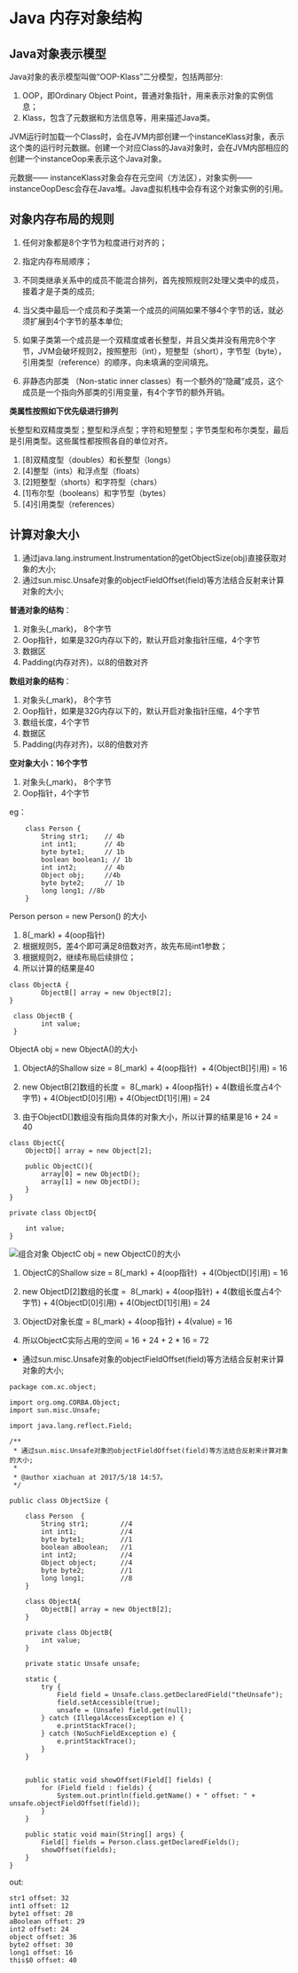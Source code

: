 # Java 内存对象结构

## Java对象表示模型

Java对象的表示模型叫做“OOP-Klass”二分模型，包括两部分:
1. OOP，即Ordinary Object Point，普通对象指针，用来表示对象的实例信息；
2. Klass，包含了元数据和方法信息等，用来描述Java类。

JVM运行时加载一个Class时，会在JVM内部创建一个instanceKlass对象，表示这个类的运行时元数据。创建一个对应Class的Java对象时，会在JVM内部相应的创建一个instanceOop来表示这个Java对象。

元数据—— instanceKlass对象会存在元空间（方法区），对象实例—— instanceOopDesc会存在Java堆。Java虚拟机栈中会存有这个对象实例的引用。

## 对象内存布局的规则

1. 任何对象都是8个字节为粒度进行对齐的；

2. 指定内存布局顺序；

3. 不同类继承关系中的成员不能混合排列，首先按照规则2处理父类中的成员，接着才是子类的成员;

4. 当父类中最后一个成员和子类第一个成员的间隔如果不够4个字节的话，就必须扩展到4个字节的基本单位;

5. 如果子类第一个成员是一个双精度或者长整型，并且父类并没有用完8个字节，JVM会破坏规则2，按照整形（int），短整型（short），字节型（byte），引用类型（reference）的顺序，向未填满的空间填充。

6. 非静态内部类 （Non-static inner classes）有一个额外的“隐藏”成员，这个成员是一个指向外部类的引用变量，有4个字节的额外开销。


**类属性按照如下优先级进行排列**

长整型和双精度类型；整型和浮点型；字符和短整型；字节类型和布尔类型，最后是引用类型。这些属性都按照各自的单位对齐。

1. [8]双精度型（doubles）和长整型（longs）
2. [4]整型（ints）和浮点型（floats）
3. [2]短整型（shorts）和字符型（chars）
4. [1]布尔型（booleans）和字节型（bytes）
5. [4]引用类型（references）

## 计算对象大小

1. 通过java.lang.instrument.Instrumentation的getObjectSize(obj)直接获取对象的大小;
2. 通过sun.misc.Unsafe对象的objectFieldOffset(field)等方法结合反射来计算对象的大小;

**普通对象的结构**： 

1. 对象头(_mark)， 8个字节
2. Oop指针，如果是32G内存以下的，默认开启对象指针压缩，4个字节
3. 数据区
4. Padding(内存对齐)，以8的倍数对齐

**数组对象的结构**：

1. 对象头(_mark)， 8个字节
2. Oop指针，如果是32G内存以下的，默认开启对象指针压缩，4个字节
3. 数组长度，4个字节
4. 数据区
5. Padding(内存对齐)，以8的倍数对齐

**空对象大小：16个字节**

1. 对象头(_mark)， 8个字节
2. Oop指针，4个字节

eg：

```
    class Person {
        String str1;  	// 4b
        int int1; 		// 4b
        byte byte1; 	// 1b
        boolean boolean1; // 1b
        int int2;  		// 4b
        Object obj; 	//4b
        byte byte2;  	// 1b
        long long1;	//8b
    }
```

Person person = new Person() 的大小
1. 8(_mark) + 4(oop指针) 
2. 根据规则5，差4个即可满足8倍数对齐，故先布局int1参数；
3. 根据规则2，继续布局后续排位；
4. 所以计算的结果是40

```
class ObjectA {  
        ObjectB[] array = new ObjectB[2];  
}  

 class ObjectB {  
        int value;  
 } 
```
ObjectA obj = new ObjectA()的大小

1. ObjectA的Shallow size = 8(_mark) + 4(oop指针)  + 4(ObjectB[]引用) = 16

2. new ObjectB[2]数组的长度 =  8(_mark) + 4(oop指针) + 4(数组长度占4个字节) + 4(ObjectD[0]引用) + 4(ObjectD[1]引用) = 24

3. 由于ObjectD[]数组没有指向具体的对象大小，所以计算的结果是16 + 24 = 40


```
class ObjectC{
    ObjectD[] array = new Object[2];

    public ObjectC(){
        array[0] = new ObjectD();
        array[1] = new ObjectD();
    }
}

private class ObjectD{

    int value;
}
```
![组合对象](../img/object-memory-struct1.png)
ObjectC obj = new ObjectC()的大小

1. ObjectC的Shallow size = 8(_mark) + 4(oop指针)  + 4(ObjectD[]引用) = 16

2. new ObjectD[2]数组的长度 =  8(_mark) + 4(oop指针) + 4(数组长度占4个字节) + 4(ObjectD[0]引用) + 4(ObjectD[1]引用) = 24

3. ObjectD对象长度 = 8(_mark) + 4(oop指针) + 4(value) = 16

4. 所以ObjectC实际占用的空间 = 16 + 24 + 2 * 16 = 72


+ 通过sun.misc.Unsafe对象的objectFieldOffset(field)等方法结合反射来计算对象的大小;

```
package com.xc.object;

import org.omg.CORBA.Object;
import sun.misc.Unsafe;

import java.lang.reflect.Field;

/**
 * 通过sun.misc.Unsafe对象的objectFieldOffset(field)等方法结合反射来计算对象的大小;
 *
 * @author xiachuan at 2017/5/18 14:57。
 */

public class ObjectSize {

    class Person  {
        String str1;        //4
        int int1;           //4
        byte byte1;         //1
        boolean aBoolean;   //1
        int int2;           //4
        Object object;      //4
        byte byte2;         //1
        long long1;         //8
    }

    class ObjectA{
        ObjectB[] array = new ObjectB[2];
    }

    private class ObjectB{
        int value;
    }

    private static Unsafe unsafe;

    static {
        try {
            Field field = Unsafe.class.getDeclaredField("theUnsafe");
            field.setAccessible(true);
            unsafe = (Unsafe) field.get(null);
        } catch (IllegalAccessException e) {
            e.printStackTrace();
        } catch (NoSuchFieldException e) {
            e.printStackTrace();
        }
    }


    public static void showOffset(Field[] fields) {
        for (Field field : fields) {
            System.out.println(field.getName() + " offset: " + unsafe.objectFieldOffset(field));
        }
    }

    public static void main(String[] args) {
        Field[] fields = Person.class.getDeclaredFields();
        showOffset(fields);
    }
}
```
out:
```
str1 offset: 32
int1 offset: 12
byte1 offset: 28
aBoolean offset: 29
int2 offset: 24
object offset: 36
byte2 offset: 30
long1 offset: 16
this$0 offset: 40
```